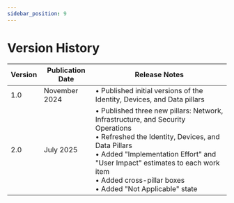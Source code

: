 ```yaml
---
sidebar_position: 9
---
```


# Version History

|Version|Publication Date|Release Notes|
|---|---|---|
|1.0| November 2024| • Published initial versions of the Identity, Devices, and Data pillars|
|2.0| July 2025| • Published three new pillars: Network, Infrastructure, and Security Operations <br/> • Refreshed the Identity, Devices, and Data Pillars <br/> • Added "Implementation Effort" and "User Impact" estimates to each work item <br/> • Added cross-pillar boxes <br/> • Added "Not Applicable" state |